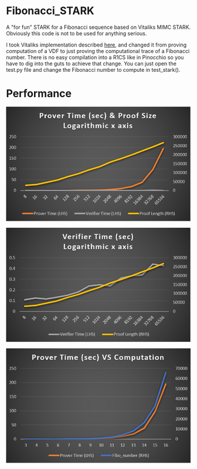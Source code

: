 # Fibonacci_STARK
A "for fun" STARK for a Fibonacci sequence based on Vitaliks MIMC STARK. Obviously this code is not to be used for anything serious.

I took Vitaliks implementation described [here](https://vitalik.ca/general/2018/07/21/starks_part_3.html), and changed it from
proving computation of a VDF to just proving the computational trace of a Fibonacci number. There is no easy compilation into a R1CS like in Pinocchio so you have to dig into the guts to achieve that change.
You can just open the test.py file and change the Fibonacci number to compute in test_stark().

# Performance
![Image description](https://github.com/ETHorHIL/Fibonacci_STARK/blob/cleaning_up/prover_time.PNG)

![Image description](https://github.com/ETHorHIL/Fibonacci_STARK/blob/cleaning_up/verifier_time.PNG)

![Image description](https://github.com/ETHorHIL/Fibonacci_STARK/blob/cleaning_up/computation.PNG)
